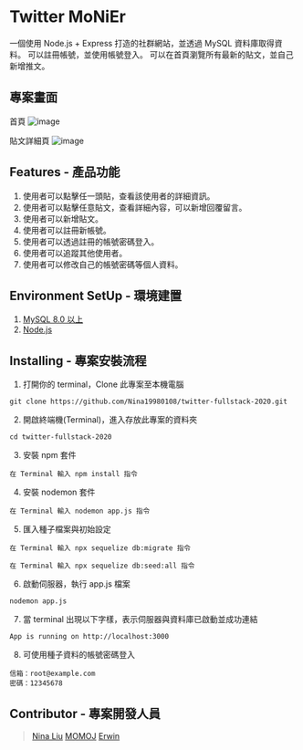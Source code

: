 # Twitter MoNiEr

一個使用 Node.js + Express 打造的社群網站，並透過 MySQL 資料庫取得資料。
可以註冊帳號，並使用帳號登入。
可以在首頁瀏覽所有最新的貼文，並自己新增推文。

## 專案畫面

首頁
![image](https://miro.medium.com/max/6208/1*qVpChpRCqNaxpgpRicBNnA.png)

貼文詳細頁
![image](https://miro.medium.com/max/6208/1*Qyl0_YbrklpZi0CCbxWPRg.png)

## Features - 產品功能

1. 使用者可以點擊任一頭貼，查看該使用者的詳細資訊。
2. 使用者可以點擊任意貼文，查看詳細內容，可以新增回覆留言。
3. 使用者可以新增貼文。
4. 使用者可以註冊新帳號。
5. 使用者可以透過註冊的帳號密碼登入。
6. 使用者可以追蹤其他使用者。
7. 使用者可以修改自己的帳號密碼等個人資料。

## Environment SetUp - 環境建置

1. [MySQL 8.0 以上](https://dev.mysql.com/downloads/mysql/)
2. [Node.js](https://nodejs.org/en/)

## Installing - 專案安裝流程

1. 打開你的 terminal，Clone 此專案至本機電腦

```
git clone https://github.com/Nina19980108/twitter-fullstack-2020.git
```

2. 開啟終端機(Terminal)，進入存放此專案的資料夾

```
cd twitter-fullstack-2020
```

3. 安裝 npm 套件

```
在 Terminal 輸入 npm install 指令
```

4. 安裝 nodemon 套件

```
在 Terminal 輸入 nodemon app.js 指令
```

5. 匯入種子檔案與初始設定

```
在 Terminal 輸入 npx sequelize db:migrate 指令

在 Terminal 輸入 npx sequelize db:seed:all 指令

```

6. 啟動伺服器，執行 app.js 檔案

```
nodemon app.js
```

7. 當 terminal 出現以下字樣，表示伺服器與資料庫已啟動並成功連結

```
App is running on http://localhost:3000
```

8. 可使用種子資料的帳號密碼登入

```
信箱：root@example.com
密碼：12345678
```

## Contributor - 專案開發人員

> [Nina Liu](https://github.com/Nina19980108)
> [MOMOJ](https://github.com/MOMOJMOGG)
> [Erwin](https://github.com/afwyou)
